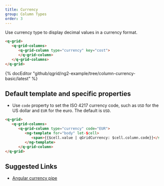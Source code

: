 ```yaml
---
title: Currency
group: Column Types
order: 3
---
```


Use currency type to display decimal values in a currency format.

```html
<q-grid>
   <q-grid-columns>
      <q-grid-column type="currency" key="cost">
      </q-grid-column>
   </q-grid-columns>
</q-grid>
```

{% docEditor "github/qgrid/ng2-example/tree/column-currency-basic/latest" %}

## Default template and specific properties

* Use `code` property to set the ISO 4217 currency code, such as `USD` for the US dollar and `EUR` for the euro. The default is `USD`.

```html
<q-grid>
   <q-grid-columns>
      <q-grid-column type="currency" code="EUR">
         <ng-template for="body" let-$cell>	
            <span>{{$cell.value | qGridCurrency: $cell.column.code}}</span>
         </ng-template>
      </q-grid-column>
</q-grid>
```

## Suggested Links

* [Angular currency pipe](https://angular.io/api/common/CurrencyPipe)